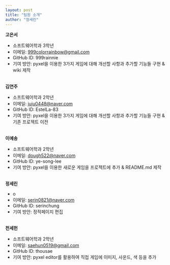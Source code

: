 ```yaml
---
layout: post
title: "팀원 소개"
author: "정세린"
---
```


<strong>고은서</strong>  
* 소프트웨어학과 3학년
* 이메일: 999colorrainbow@gmail.com  
* GitHub ID: 999rainnie  
* 기여 방안: pyxel을 이용한 3가지 게임에 대해 개선할 사항과 추가할 기능들 구현 & wiki 제작
<br><br>

<strong>김연주</strong>  
* 소프트웨어학과 2학년
* 이메일: juju0448@naver.com  
* GitHub ID: EstelLa-83 <br>
* 기여 방안: pyxel을 이용한 3가지 게임에 대해 개선할 사항과 추가할 기능들 구현 & 기존 프로젝트 이전
<br><br>

<strong>이예송</strong>  
* 소프트웨어학과 2학년
* 이메일: dough522@naver.com  
* GitHub ID: ye-song-lee <br>
* 기여 방안: pyxel을 이용한 새로운 게임을 프로젝트에 추가 & README.md 제작
<br><br>

<strong>정세린</strong>  
* o
* 이메일: serin0821@naver.com <br>
* GitHub ID: serinchung <br>
* 기여 방안: 정적페이지 편집 
<br><br>

<strong>천세헌</strong>  
* 소프트웨어학과 2학년
* 이메일: saehun0519@gmail.com   
* GitHub ID: thousae <br>
* 기여 방안: pyxel editor를 활용하여 직접 게임에 이미지, 사운드, 색 등을 추가

